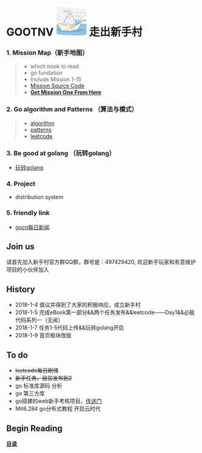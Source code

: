 # GOOTNV <img src="GoOOTVN.png" width="80" height="80" alt=":walrus:" class="emoji" title=":walrus:"/>&nbsp;走出新手村

### 1. Mission Map（新手地图）
> - which book to read
> - go fundation
> - Include Mission 1-15
> - [Mission Source Code](https://github.com/xiaoheigou/GoOOTNV/tree/master/HaveToCode)
> - **[Get Mission One From Here](eBook/3.1.md)**

### 2. Go algorithm and Patterns （算法与模式）
> - [algorithm](https://github.com/0xAX/go-algorithms)
> - [patterns](https://github.com/tmrts/go-patterns)
> - [leetcode](https://github.com/aQuaYi/LeetCode-in-Go)

### 3. Be good at golang （玩转golang）
- [玩转golang](eBook/be-good-at-Go.md)

### 4. Project
- distribution system

### 5. friendly link
- [gocn每日新闻](https://gocn.io/topic/%E6%AF%8F%E6%97%A5%E6%96%B0%E9%97%BB)


Join us
-------------------------------
请首先加入新手村官方群QQ群，群号是：497429420, 欢迎新手玩家和有意维护项目的小伙伴加入

History
-------------------------------
* 2018-1-4 倡议并得到了大家的积极响应，成立新手村
* 2018-1-5 完成eBook第一部分&&两个任务发布&&leetcode——Day1&&必敲代码系列一（无闻）
* 2018-1-7 任务1-5代码上传&&玩转golang开启
* 2018-1-9 首页板块改版


To do
------------
* ~~leetcode每日刷怪~~
* ~~新手任务，目前发布到2~~
* go 标准库源码 分析
* go 第三方库
* go搭建的web新手考核项目，[传送门](https://github.com/guoxiaopang/GoWeibo)
* Mit6.284 go分布式教程  开启云时代



## Begin Reading
**[目录](eBook/directory.md)**
